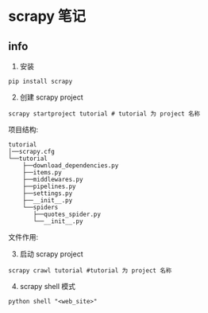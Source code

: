 # scrapy 笔记

## info

1. 安装

```
pip install scrapy
```

2. 创建 scrapy project

```shell
scrapy startproject tutorial # tutorial 为 project 名称
```

项目结构:

```
tutorial
│──scrapy.cfg                                 
└──tutorial                                    
    ├──download_dependencies.py               
    ├──items.py                               
    ├──middlewares.py                         
    ├──pipelines.py                           
    ├──settings.py                            
    ├──__init__.py                            
    └──spiders                                 
       ├──quotes_spider.py                    
       └──__init__.py                         
```

文件作用:  

3. 启动 scrapy project 

```shell
scrapy crawl tutorial #tutorial 为 project 名称
```

4. scrapy shell 模式

```
python shell "<web_site>"
```


